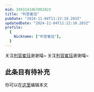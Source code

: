 ```yaml
---
mid: 3493143467002823
title: "判官崔珏"
pubDate: "2024-11-04T11:22:10.203Z"
updatedDate: "2024-11-04T11:22:10.203Z"
profile:
  {
    Nickname: ["判官崔珏"],
  }
---
```


关注[判官崔珏](https://space.bilibili.com/3493143467002823)谢谢喵~ 关注[判官崔珏](https://space.bilibili.com/3493143467002823)谢谢喵~

## 此条目有待补充
你可以在[这里](https://github.com/Yuhanawa/VTuber.ICU-Content/edit/master/v/判官崔珏/index.md)编辑本文
